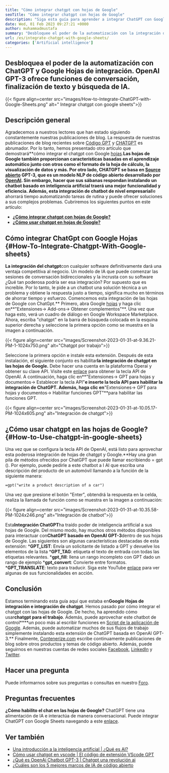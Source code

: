 ```yaml
---
title: "Cómo integrar chatgpt con hojas de Google" 
seoTitle: "Cómo integrar chatgpt con hojas de Google" 
description: "Siga esta guía para aprender a integrar ChatGPT con Google Sheets. Enriquezca sus sábanas con un chatbot basado en inteligencia artificial llamado chatgpt." 
date: Wed, 01 Feb 2023 09:27:21 +0000
author: muhammadmustafa
summary: "Desbloquee el poder de la automatización con la integración de chatgpt y google sheets. OpenAI GPT-3 ofrece conversación con IA, finalización de texto y amp; características de búsqueda." 
url: /es/integrate-chatgpt-with-google-sheets/
categories: ['Artificial intelligence']
---
```


## Desbloquea el poder de la automatización con ChatGPT y Google Hojas de integración. OpenAI GPT-3 ofrece funciones de conversación, finalización de texto y búsqueda de IA.

{{< figure align=center src="images/How-to-Integrate-ChatGPT-with-Google-Sheets.png" alt=" Integrar chatgpt con google sheets">}}


## Descripción general
Agradecemos a nuestros lectores que han estado siguiendo constantemente nuestras publicaciones de blog. La respuesta de nuestras publicaciones de blog recientes sobre [Código GPT][1] y [CHATGPT][2] es abrumador. Por lo tanto, hemos presentado otro artículo que demostrará**cómo integrar el chatgpt con Google [hojas][3].**Las hojas de Google también proporcionan características basadas en el aprendizaje automático junto con otros como el formato de la hoja de cálculo, la visualización de datos y más. Por otro lado, CHATGPT se basa en [Source abierto][4] GPT-3, que es un modelo NLP de código abierto desarrollado por [OpenAI][5].
Sin embargo, hacer que sus sábanas respondan instalando un chatbot basado en inteligencia artificial traerá una mejor funcionalidad y eficiencia. Además, esta integración de chatbot de nivel empresarial**le ahorrará tiempo automatizando tareas de rutina y puede ofrecer soluciones a sus complejos problemas.
Cubriremos los siguientes puntos en este artículo:
* [**¿Cómo integrar chatgpt con hojas de Google?**][6]
* [**¿Cómo usar chatgpt en hojas de Google?**][7]

## Cómo integrar ChatGpt con Google Hojas {#How-To-Integrate-Chatgpt-With-Google-sheets}
**La integración del chatgpt**con cualquier software definitivamente dará una ventaja competitiva al negocio. Un modelo de IA que puede comenzar las sesiones de conversación bidireccionales y la incrusta con su software ¿Qué tan poderosa podría ser esa integración? Por supuesto que es increíble. Por lo tanto, le pide a un chatbot una solución técnica a un problema y obtiene la respuesta justo a tiempo, significa mucho en términos de ahorrar tiempo y esfuerzo.
Comencemos esta integración de las hojas de Google con ChatGpt.**
Primero, abra Google [hojas][3] y haga clic en**"Extensiones-> Add-ons-> Obtener complementos"**. Una vez que haga esto, verá un cuadro de diálogo en Google Workspace Marketplace. Ahora, escriba "chatgpt" en la barra de búsqueda colocada en la esquina superior derecha y seleccione la primera opción como se muestra en la imagen a continuación.

{{< figure align=center src="images/Screenshot-2023-01-31-at-9.36.21-PM-1-1024x750.png" alt="Chatgpt por trabajo">}}

Seleccione la primera opción e instale esta extensión. Después de esta instalación, el siguiente conjunto es habilitar**la integración de chatgpt en las hojas de Google.**
Debe hacer una cuenta en la plataforma Operai y obtener su clave API. Visite este [enlace][1] para obtener la tecla API de OpenAI.
A continuación, haga clic en**"Extensiones-> GPT para hojas y documentos-> Establecer la tecla API"**e inserte la tecla API para habilitar la integración de ChatGPT. Además, haga clic en**"Extensiones-> GPT para hojas y documentos-> Habilitar funciones GPT"**para habilitar las funciones GPT.

{{< figure align=center src="images/Screenshot-2023-01-31-at-10.05.17-PM-1024x605.png" alt="Integración de chatgpt">}}


## ¿Cómo usar chatgpt en las hojas de Google? {#How-to-Use-chatgpt-in-google-sheets}
Una vez que se configura la tecla API de OpenAI, está listo para aprovechar esta poderosa integración de hojas de chatgpt y Google.**Hay una gran pila de métodos ofrecidos por ChatGPT que puede llamar escribiendo = gpt ().
Por ejemplo, puede pedirle a este chatbot a I AI que escriba una descripción del producto de un automóvil llamando a la función de la siguiente manera:
```
=gpt("write a product description of a car")
```
Una vez que presione el botón "Enter", obtendrá la respuesta en la celda, realiza la llamada de función como se muestra en la imagen a continuación:

{{< figure align=center src="images/Screenshot-2023-01-31-at-10.35.58-PM-1024x246.png" alt="Integración de chatbot">}}

Esta**Integración ChatGPT**ha traído poder de inteligencia artificial a sus hojas de Google. Del mismo modo, hay muchos otros métodos disponibles para interactuar con**ChatGPT basado en OpenAI GPT-3**dentro de sus hojas de Google.
Las siguientes son algunas características destacadas de esta extensión:
***GPT_LIST**: Envía un solicitante de listado a GPT y devuelve los elementos de la lista
***GPT_TAG**: etiqueta el texto de entrada con todas las etiquetas relevantes.
***gpt_fill**: llena un rango incompleto con GPT dado un rango de ejemplo
***gpt_convert**: Convierte entre formatos.
***GPT_TRANSLATE**: texto para traducir.
Siga este YouTube [enlace][8] para ver algunas de sus funcionalidades en acción.

## Conclusión
Estamos terminando esta guía aquí que estaba en**Google Hojas de integración e integración de chatgpt**. Hemos pasado por cómo integrar el chatgpt con las hojas de Google. De hecho, ha aprendido cómo usar**chatgpt para el trabajo**. Además, puede aprovechar este chatbot de control****un poco más al escribir funciones en [Script de la aplicación de Google][9]. Además, puede automatizar muchos de sus flujos de trabajo simplemente instalando esta extensión de ChatGPT basada en OpenAI GPT-3.**
Finalmente, [Contenerize.com][10] escribe continuamente publicaciones de blog sobre otros productos y temas de código abierto. Además, puede seguirnos en nuestras cuentas de redes sociales [Facebook][11], [LinkedIn][12] y [Twitter][13].

## Hacer una pregunta
Puede informarnos sobre sus preguntas o consultas en nuestro [Foro][14].

## Preguntas frecuentes
**¿Cómo habilito el chat en las hojas de Google?**
ChatGPT tiene una alimentación de IA e interactúa de manera conversacional. Puede integrar ChatGPT con Google Sheets navegando a este [enlace][6].

## Ver también
  * [Una introducción a la inteligencia artificial | ¿Qué es AI?][15]
  * [Cómo usar chatgpt en vscode | El código de extensión VScode GPT][1]
  * [¿Qué es OpenAi Chatbot GPT-3 | Chatgpt una revolución ai][2]
  * [¿Cuáles son los 5 mejores marcos de IA de código abierto][16]

  
[1]: https://blog.containerize.com/artificial-intelligence/how-to-use-chatgpt-in-vscode-the-vscode-extension-codegpt/
[2]: https://blog.containerize.com/artificial-intelligence/what-is-openai-chatbot-gpt-3-chatgpt-an-ai-revolution/
[3]: https://www.google.com/sheets/about/
[4]: https://products.containerize.com/
[5]: https://openai.com/
[6]: #How-to-integrate-ChatGPT-with-Google-Sheets
[7]: #How-to-Use-ChatGPT-in-Google-Sheets
[8]: https://www.youtube.com/watch?v=lnQPAWWmaKk&t=106s
[9]: https://www.google.com/script/start/
[10]: https://www.containerize.com/
[11]: https://web.facebook.com/containerize
[12]: https://www.linkedin.com/company/containerize/
[13]: https://twitter.com/containerize_co
[14]: https://forum.containerize.com/
[15]: https://blog.containerize.com/artificial-intelligence/an-introduction-to-artificial-intelligence-what-is-ai/
[16]: https://blog.containerize.com/artificial-intelligence/top-5-open-source-ai-frameworks/
